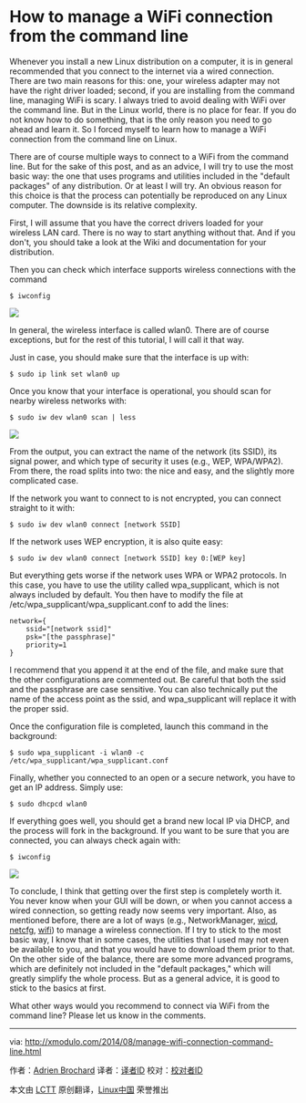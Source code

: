 How to manage a WiFi connection from the command line
================================================================================
Whenever you install a new Linux distribution on a computer, it is in general recommended that you connect to the internet via a wired connection. There are two main reasons for this: one, your wireless adapter may not have the right driver loaded; second, if you are installing from the command line, managing WiFi is scary. I always tried to avoid dealing with WiFi over the command line. But in the Linux world, there is no place for fear. If you do not know how to do something, that is the only reason you need to go ahead and learn it. So I forced myself to learn how to manage a WiFi connection from the command line on Linux.

There are of course multiple ways to connect to a WiFi from the command line. But for the sake of this post, and as an advice, I will try to use the most basic way: the one that uses programs and utilities included in the "default packages" of any distribution. Or at least I will try. An obvious reason for this choice is that the process can potentially be reproduced on any Linux computer. The downside is its relative complexity.

First, I will assume that you have the correct drivers loaded for your wireless LAN card. There is no way to start anything without that. And if you don't, you should take a look at the Wiki and documentation for your distribution.

Then you can check which interface supports wireless connections with the command

    $ iwconfig

![](https://farm6.staticflickr.com/5578/14725621337_b174a3029c_z.jpg)

In general, the wireless interface is called wlan0. There are of course exceptions, but for the rest of this tutorial, I will call it that way.

Just in case, you should make sure that the interface is up with:

    $ sudo ip link set wlan0 up

Once you know that your interface is operational, you should scan for nearby wireless networks with:

    $ sudo iw dev wlan0 scan | less 

![](https://farm4.staticflickr.com/3847/14909117931_e2f3d0feb0_z.jpg)

From the output, you can extract the name of the network (its SSID), its signal power, and which type of security it uses (e.g., WEP, WPA/WPA2). From there, the road splits into two: the nice and easy, and the slightly more complicated case.

If the network you want to connect to is not encrypted, you can connect straight to it with:

    $ sudo iw dev wlan0 connect [network SSID]

If the network uses WEP encryption, it is also quite easy:

    $ sudo iw dev wlan0 connect [network SSID] key 0:[WEP key]

But everything gets worse if the network uses WPA or WPA2 protocols. In this case, you have to use the utility called wpa_supplicant, which is not always included by default. You then have to modify the file at /etc/wpa_supplicant/wpa_supplicant.conf to add the lines:

    network={
        ssid="[network ssid]"
        psk="[the passphrase]"
        priority=1
    }

I recommend that you append it at the end of the file, and make sure that the other configurations are commented out. Be careful that both the ssid and the passphrase are case sensitive. You can also technically put the name of the access point as the ssid, and wpa_supplicant will replace it with the proper ssid.

Once the configuration file is completed, launch this command in the background:

    $ sudo wpa_supplicant -i wlan0 -c /etc/wpa_supplicant/wpa_supplicant.conf

Finally, whether you connected to an open or a secure network, you have to get an IP address. Simply use:

    $ sudo dhcpcd wlan0

If everything goes well, you should get a brand new local IP via DHCP, and the process will fork in the background. If you want to be sure that you are connected, you can always check again with:

    $ iwconfig

![](https://farm4.staticflickr.com/3904/14725573368_7110407db8_z.jpg)

To conclude, I think that getting over the first step is completely worth it. You never know when your GUI will be down, or when you cannot access a wired connection, so getting ready now seems very important. Also, as mentioned before, there are a lot of ways (e.g., NetworkManager, [wicd][1], [netcfg][2], [wifi][3]) to manage a wireless connection. If I try to stick to the most basic way, I know that in some cases, the utilities that I used may not even be available to you, and that you would have to download them prior to that. On the other side of the balance, there are some more advanced programs, which are definitely not included in the "default packages," which will greatly simplify the whole process. But as a general advice, it is good to stick to the basics at first.

What other ways would you recommend to connect via WiFi from the command line? Please let us know in the comments.

--------------------------------------------------------------------------------

via: http://xmodulo.com/2014/08/manage-wifi-connection-command-line.html

作者：[Adrien Brochard][a]
译者：[译者ID](https://github.com/译者ID)
校对：[校对者ID](https://github.com/校对者ID)

本文由 [LCTT](https://github.com/LCTT/TranslateProject) 原创翻译，[Linux中国](http://linux.cn/) 荣誉推出

[a]:http://xmodulo.com/author/adrien
[1]:http://wicd.sourceforge.net/
[2]:https://www.archlinux.org/netcfg/
[3]:https://github.com/rockymeza/wifi